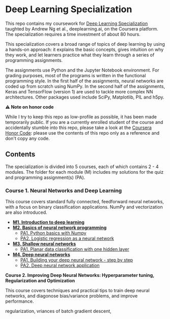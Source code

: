 # Deep Learning Specialization

This repo contains my coursework for [Deep Learning Specialization](https://www.coursera.org/specializations/deep-learning) taughted by Andrew Ng et al., deeplearning.ai, on the Coursera platform. The specialization requires a time investment of about 80 hours.

This specialization covers a broad range of topics of deep learning by using a hands-on approach: it explains the basic concepts, gives intuition on why they work, and let learners practice what they learn through a series of programming assignments.

The assignments use Python and the Jupyter Notebook environment. For grading purposes, most of the programs is written in the functional programming style. In the first half of the assignments, neural networks are coded up from scratch using NumPy. In the second half of the assignments, Keras and TensorFlow (version 1) are used to tackle more complex NN architectures. Other packages used include SciPy, Matplotlib, PIL and h5py.



**⚠️ Note on honor code**

While I try to keep this repo as low-profile as possible, it has been made temporarily public. If you are a currently enrolled student of the course and accidentally stumble into this repo, please take a look at the [Coursera Honor Code](https://learner.coursera.help/hc/en-us/articles/209818863-Coursera-Honor-Code): please use the contents of this repo only as a reference and don't copy any code.



## Contents

The specialization is divided into 5 courses, each of which contains 2 - 4 modules. The folder for each module (M) includes my solutions for the quiz and programming assignment(s) (PA).

### Course 1. Neural Networks and Deep Learning

This course covers standard fully connected, feedforward neural networks, with a focus on binary classification applications. NumPy and vectorization are also introduced.

* [**M1. Introduction to deep learning**](https://github.com/yjench/coursera-deep-learning-specialization/tree/master/C1M1%20-%20Introduction%20to%20deep%20learning)
* [**M2. Basics of neural network programming**](https://github.com/yjench/coursera-deep-learning-specialization/tree/master/C1M2%20-%20Basics%20of%20neural%20network%20programming)
  * [PA1. Python basics with Numpy](https://github.com/yjench/coursera-deep-learning-specialization/blob/master/C1M2%20-%20Basics%20of%20neural%20network%20programming/Python%20basics%20with%20Numpy/Python_Basics_With_Numpy_v3a.ipynb)
  * [PA2. Logistic regression as a neural network](https://github.com/yjench/coursera-deep-learning-specialization/blob/master/C1M2%20-%20Basics%20of%20neural%20network%20programming/Logistic%20regression%20as%20a%20neural%20network/Logistic_Regression_with_a_Neural_Network_mindset_v6a.ipynb)
* [**M3. Shallow neural networks**](https://github.com/yjench/coursera-deep-learning-specialization/tree/master/C1M3%20-%20Shallow%20neural%20networks)
  * [PA1. Planar data classification with one hidden layer](https://github.com/yjench/coursera-deep-learning-specialization/blob/master/C1M3%20-%20Shallow%20neural%20networks/Planar%20data%20classification%20with%20one%20hidden%20layer/Planar_data_classification_with_onehidden_layer_v6c.ipynb)
* [**M4. Deep neural networks**](https://github.com/yjench/coursera-deep-learning-specialization/tree/master/C1M4%20-%20Deep%20neural%20networks)
  * [PA1. Building your deep neural network - step by step](https://github.com/yjench/coursera-deep-learning-specialization/blob/master/C1M4%20-%20Deep%20neural%20networks/Building%20your%20deep%20neural%20network%20-%20step%20by%20step/Building_your_Deep_Neural_Network_Step_by_Step_v8a.ipynb)
  * [PA2. Deep neural network application](https://github.com/yjench/coursera-deep-learning-specialization/blob/master/C1M4%20-%20Deep%20neural%20networks/Deep%20neural%20network%20application/Deep%2BNeural%2BNetwork%2B-%2BApplication%2Bv8.ipynb)



**Course 2. Improving Deep Neural Networks: Hyperparameter tuning, Regularization and Optimization**

This course covers techniques and practical tips to train deep neural networks, and diagonose bias/variance problems, and improve performance.

 regularization, vriances of batch gradient descent, 

